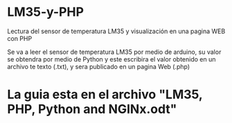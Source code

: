 # LM35-y-PHP
Lectura del sensor de temperatura LM35 y visualización en una pagina WEB con PHP

Se va a leer el sensor de temperatura LM35 por medio de arduino, su valor se obtendra por medio de Python y este escribira el valor obtenido en un archivo te texto (.txt), y sera publicado en un pagina Web (.php)

# La guia esta en el archivo "LM35, PHP, Python and NGINx.odt"

